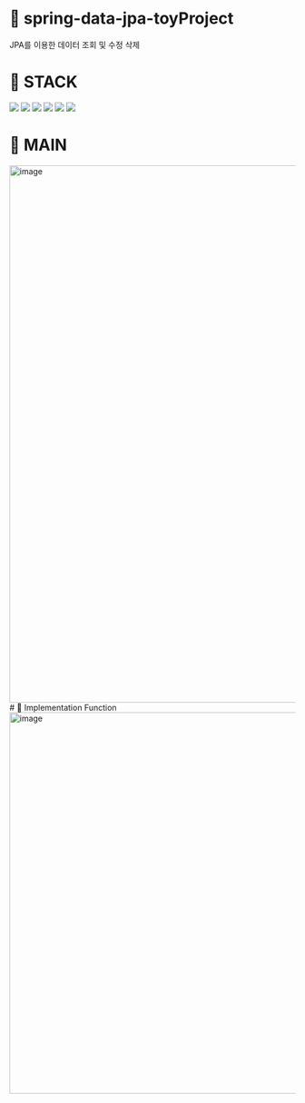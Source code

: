 # 🌼 spring-data-jpa-toyProject
JPA를 이용한 데이터 조회 및 수정 삭제

# 🌻 STACK
<img src="https://img.shields.io/badge/HTML-E34F26?style=flat-square&logo=HTML5&logoColor=white"/> <img src="https://img.shields.io/badge/CSS-8CA1AF?style=flat-square&logo=CSS&logoColor=white"/> <img src="https://img.shields.io/badge/JAVASCRIPT-FFCD00?style=flat-square&logo=JAVASCRIPT&logoColor=white"/>
<img src="https://img.shields.io/badge/SPRING-00BCB4?style=flat-square&logo=SPRING&logoColor=white"/> <img src="https://img.shields.io/badge/JAVA-E34F26?style=flat-square&logo=JAVA&logoColor=white"/> <img src="https://img.shields.io/badge/JPA-EA4AAA?style=flat-square&logo=JPA&logoColor=white"/>


# 🌻 MAIN
<img width="947" alt="image" src="https://github.com/yujunglove/spring-data-jpa-toyProject/assets/120998460/c06a85cd-138b-4fd0-af0d-fc7c70343d0d">
# 🌻 Implementation Function
<img width="672" alt="image" src="https://github.com/yujunglove/spring-data-jpa-toyProject/assets/120998460/1d75d9f3-7ce1-4ff2-a799-7d55eb508526">

